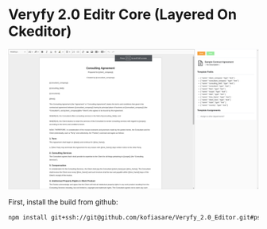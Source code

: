 # Veryfy 2.0 Editr Core (Layered On Ckeditor)

![Veryfy 2.0 Editor Core](sample/editor.png)

First, install the build from github:

```bash
npm install git+ssh://git@github.com/kofiasare/Veryfy_2.0_Editor.git#psynthax_master
```
